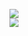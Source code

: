 [![](https://img.shields.io/badge/Made%20With-Github%20Spray-lightgrey.svg?style=for-the-badge&logo=github)](https://github.com/Annihil/github-spray#30140)  
[![](https://i.imgur.com/2DrTn0Z.gif)](https://github.com/Annihil/github-spray)